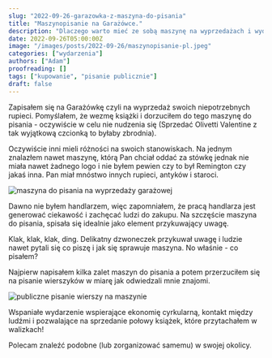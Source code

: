 ```yaml
---
slug: "2022-09-26-garazowka-z-maszyna-do-pisania"
title: "Maszynopisanie na Garażówce."
description: "Dlaczego warto mieć ze sobą maszynę na wyprzedażach i wydarzeniach."
date: 2022-09-26T05:00:00Z
image: "/images/posts/2022-09-26/maszynopisanie-pl.jpeg"
categories: ["wydarzenia"]
authors: ["Adam"]
proofreading: []
tags: ["kupowanie", "pisanie publicznie"]
draft: false
---
```


Zapisałem się na Garażówkę czyli na wyprzedaż swoich niepotrzebnych rupieci. Pomyślałem, że wezmę książki i dorzuciłem do tego maszynę do pisania - oczywiście w celu nie nudzenia się (Sprzedać Olivetti Valentine z tak wyjątkową czcionką to byłaby zbrodnia).

Oczywiście inni mieli różności na swoich stanowiskach. Na jednym znalazłem nawet maszynę, którą Pan chciał oddać za stówkę jednak nie miała nawet żadnego logo i nie byłem pewien czy to był Remington czy jakaś inna. Pan miał mnóstwo innych rupieci, antyków i staroci.

![maszyna do pisania na wyprzedaży garażowej](./images/posts/2022-09-26/garazowka-maszyna-do-pisania.jpeg)

Dawno nie byłem handlarzem, więc zapomniałem, że pracą handlarza jest generować ciekawość
i zachęcać ludzi do zakupu. Na szczęście maszyna do pisania, spisała się idealnie jako
element przykuwający uwagę.

Klak, klak, klak, ding. Delikatny dzwoneczek przykuwał uwagę i ludzie nawet pytali się co piszę i jak się sprawuje maszyna. No właśnie - co pisałem?

Najpierw napisałem kilka zalet maszyn do pisania a potem przerzuciłem się na pisanie wierszyków w miarę jak odwiedzali mnie znajomi.

![publiczne pisanie wierszy na maszynie](./images/posts/2022-09-26/wiersz-na-maszynie.png)

Wspaniałe wydarzenie wspierające ekonomię cyrkularną, kontakt między ludźmi i pozwalające
na sprzedanie połowy książek, które przytachałem w walizkach!

Polecam znaleźć podobne (lub zorganizować samemu) w swojej okolicy.